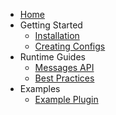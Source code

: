 ﻿* [Home](Home)
* Getting Started
  * [Installation](Installation)
  * [Creating Configs](Creating-Configs)
* Runtime Guides
  * [Messages API](Messages-API)
  * [Best Practices](Best-Practices)
* Examples
  * [Example Plugin](Example-Plugin)
